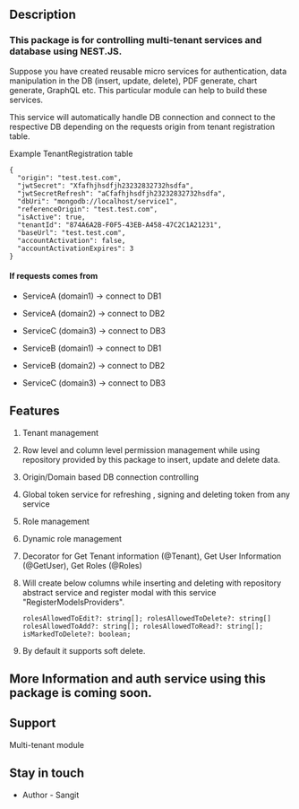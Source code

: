 ## Description
### This package is for controlling multi-tenant services and database using NEST.JS.

Suppose you have created reusable micro services for authentication, data manipulation in the DB (insert, update, delete), PDF generate, chart generate, GraphQL etc. This particular module can help to build these services.

This service will automatically handle DB connection and connect to the respective DB depending on the requests origin from tenant registration table.

Example TenantRegistration table 

```
{
  "origin": "test.test.com",
  "jwtSecret": "Xfafhjhsdfjh23232832732hsdfa",
  "jwtSecretRefresh": "aCfafhjhsdfjh23232832732hsdfa",
  "dbUri": "mongodb://localhost/service1",
  "referenceOrigin": "test.test.com",
  "isActive": true,
  "tenantId": "874A6A2B-F0F5-43EB-A458-47C2C1A21231",
  "baseUrl": "test.test.com",
  "accountActivation": false,
  "accountActivationExpires": 3
}
```

#### If requests comes from 

  * ServiceA (domain1) -> connect to  DB1  
  * ServiceA (domain2) -> connect to  DB2
  * ServiceC (domain3) -> connect to  DB3

  * ServiceB (domain1) -> connect to  DB1  
  * ServiceB (domain2) -> connect to  DB2
  * ServiceC (domain3) -> connect to  DB3
## Features
 1. Tenant management 
 2. Row level and column level permission management while using repository provided by this package to insert, update and delete data.
 3. Origin/Domain based DB connection controlling
 4. Global token service for refreshing , signing and deleting token from any service
 5. Role management
 6. Dynamic role management
 7. Decorator for Get Tenant information (@Tenant), Get User Information (@GetUser), Get Roles (@Roles)
 8. Will create below columns while inserting and deleting with repository abstract service and register modal with this service "RegisterModelsProviders". 

    ``rolesAllowedToEdit?: string[];
    rolesAllowedToDelete?: string[]
    rolesAllowedToAdd?: string[];
    rolesAllowedToRead?: string[];
    isMarkedToDelete?: boolean;``

9. By default it supports soft delete.    

## More Information and auth service using this package is coming soon.
## Support

Multi-tenant module

## Stay in touch

- Author - Sangit

